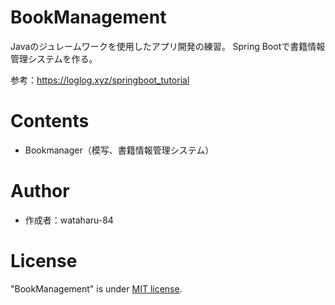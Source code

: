 # BookManagement

Javaのジュレームワークを使用したアプリ開発の練習。
Spring Bootで書籍情報管理システムを作る。

参考：https://loglog.xyz/springboot_tutorial

# Contents

- Bookmanager（模写、書籍情報管理システム）<br>

# Author

- 作成者：wataharu-84

# License

"BookManagement" is under [MIT license](https://en.wikipedia.org/wiki/MIT_License).
